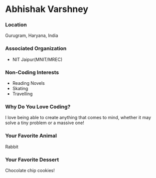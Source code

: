 # Abhishak Varshney

### Location
Gurugram, Haryana, India

### Associated Organization
- NIT Jaipur(MNIT/MREC)

### Non-Coding Interests
- Reading Novels
- Skating
- Travelling


### Why Do You Love Coding?
I love being able to create anything that comes to mind, whether it may solve a tiny problem or a massive one!

### Your Favorite Animal
Rabbit 

### Your Favorite Dessert
Chocolate chip cookies!
